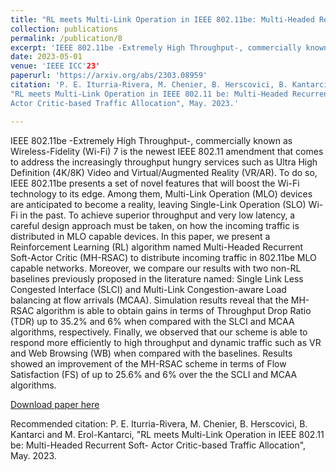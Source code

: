 ```yaml
---
title: "RL meets Multi-Link Operation in IEEE 802.11be: Multi-Headed Recurrent Soft-Actor Critic-based Traffic Allocation"
collection: publications
permalink: /publication/8
excerpt: 'IEEE 802.11be -Extremely High Throughput-, commercially known as Wireless-Fidelity (Wi-Fi) 7 is the newest IEEE 802.11 amendment that comes to address the increasingly throughput hungry services such as Ultra High Definition (4K/8K) Video and Virtual/Augmented Reality (VR/AR). To do so, IEEE 802.11be presents a set of novel features that will boost the Wi-Fi technology to its edge. Among them, Multi-Link Operation (MLO) devices are anticipated to become a reality, leaving Single-Link Operation (SLO) Wi-Fi in the past. To achieve superior throughput and very low latency, a careful design approach must be taken, on how the incoming traffic is distributed in MLO capable devices. In this paper, we present a Reinforcement Learning (RL) algorithm named Multi-Headed Recurrent Soft-Actor Critic (MH-RSAC) to distribute incoming traffic in 802.11be MLO capable networks. Moreover, we compare our results with two non-RL baselines previously proposed in the literature named: Single Link Less Congested Interface (SLCI) and Multi-Link Congestion-aware Load balancing at flow arrivals (MCAA). Simulation results reveal that the MH-RSAC algorithm is able to obtain gains in terms of Throughput Drop Ratio (TDR) up to 35.2% and 6% when compared with the SLCI and MCAA algorithms, respectively. Finally, we observed that our scheme is able to respond more efficiently to high throughput and dynamic traffic such as VR and Web Browsing (WB) when compared with the baselines. Results showed an improvement of the MH-RSAC scheme in terms of Flow Satisfaction (FS) of up to 25.6% and 6% over the the SCLI and MCAA algorithms.'
date: 2023-05-01
venue: 'IEEE ICC'23'
paperurl: 'https://arxiv.org/abs/2303.08959'
citation: 'P. E. Iturria-Rivera, M. Chenier, B. Herscovici, B. Kantarci and M. Erol-Kantarci,
"RL meets Multi-Link Operation in IEEE 802.11 be: Multi-Headed Recurrent Soft-
Actor Critic-based Traffic Allocation", May. 2023.'

---
```

IEEE 802.11be -Extremely High Throughput-, commercially known as Wireless-Fidelity (Wi-Fi) 7 is the newest IEEE 802.11 amendment that comes to address the increasingly throughput hungry services such as Ultra High Definition (4K/8K) Video and Virtual/Augmented Reality (VR/AR). To do so, IEEE 802.11be presents a set of novel features that will boost the Wi-Fi technology to its edge. Among them, Multi-Link Operation (MLO) devices are anticipated to become a reality, leaving Single-Link Operation (SLO) Wi-Fi in the past. To achieve superior throughput and very low latency, a careful design approach must be taken, on how the incoming traffic is distributed in MLO capable devices. In this paper, we present a Reinforcement Learning (RL) algorithm named Multi-Headed Recurrent Soft-Actor Critic (MH-RSAC) to distribute incoming traffic in 802.11be MLO capable networks. Moreover, we compare our results with two non-RL baselines previously proposed in the literature named: Single Link Less Congested Interface (SLCI) and Multi-Link Congestion-aware Load balancing at flow arrivals (MCAA). Simulation results reveal that the MH-RSAC algorithm is able to obtain gains in terms of Throughput Drop Ratio (TDR) up to 35.2% and 6% when compared with the SLCI and MCAA algorithms, respectively. Finally, we observed that our scheme is able to respond more efficiently to high throughput and dynamic traffic such as VR and Web Browsing (WB) when compared with the baselines. Results showed an improvement of the MH-RSAC scheme in terms of Flow Satisfaction (FS) of up to 25.6% and 6% over the the SCLI and MCAA algorithms.

[Download paper here](https://arxiv.org/abs/2303.08959)

Recommended citation: P. E. Iturria-Rivera, M. Chenier, B. Herscovici, B. Kantarci and M. Erol-Kantarci, "RL meets Multi-Link Operation in IEEE 802.11 be: Multi-Headed Recurrent Soft-
Actor Critic-based Traffic Allocation", May. 2023.